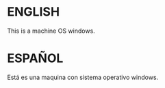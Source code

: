 # ENGLISH
This is a machine OS windows.
# ESPAÑOL
Está es una maquina con sistema operativo windows.
